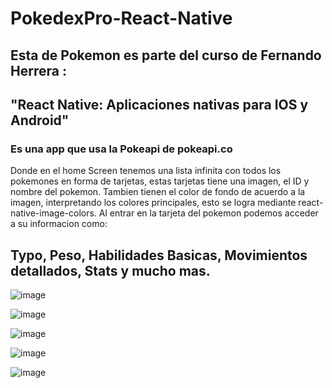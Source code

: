 # PokedexPro-React-Native

## Esta de Pokemon es parte del curso de Fernando Herrera : 
##    "React Native: Aplicaciones nativas para IOS y Android"

### Es una app que usa la Pokeapi de pokeapi.co
Donde en el home Screen tenemos una lista infinita con todos los pokemones en forma de tarjetas,
estas tarjetas tiene una imagen, el ID y nombre del pokemon. Tambien tienen el color de fondo de acuerdo
a la imagen, interpretando los colores principales, esto se logra mediante react-native-image-colors.
Al entrar en la tarjeta del pokemon podemos acceder  a su informacion como: 

## Typo, Peso, Habilidades Basicas, Movimientos detallados, Stats y mucho mas.

![image](https://github.com/germankern/PokedexPro-React-Native/assets/104010145/916db2dd-bcf8-40ac-9e60-d8b097d709d7)

![image](https://github.com/germankern/PokedexPro-React-Native/assets/104010145/c3ab2196-d5dd-4a43-991d-d48c094c85e1)

![image](https://github.com/germankern/PokedexPro-React-Native/assets/104010145/83b28e0d-0f87-4448-8162-fa6e8b77e193)

![image](https://github.com/germankern/PokedexPro-React-Native/assets/104010145/3671f689-c97a-4d00-b3ef-5c46183a4fa6)

![image](https://github.com/germankern/PokedexPro-React-Native/assets/104010145/921481c3-3fe7-4046-8072-0dc4d53f52e2)
